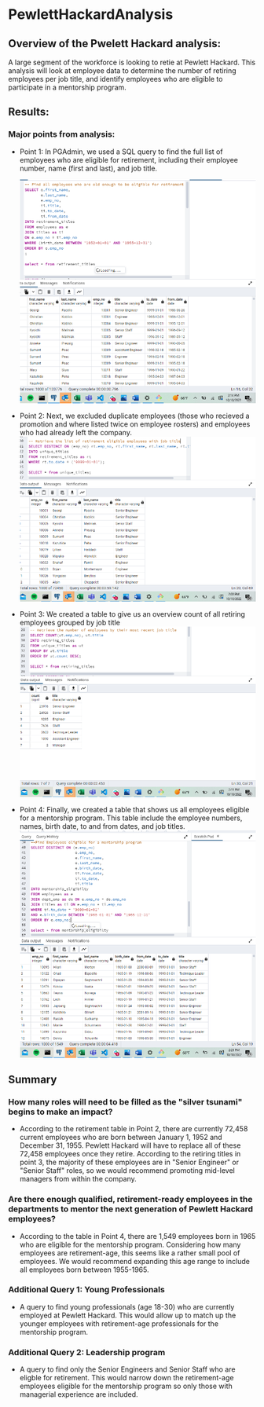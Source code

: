 # PewlettHackardAnalysis


## Overview of the Pwelett Hackard analysis: 
A large segment of the workforce is looking to retie at Pewlett Hackard. This analysis will look at employee data to determine the number of retiring employees per job title, and identify employees who are eligible to participate in a mentorship program. 

## Results: 

### Major points from analysis:

  
- Point 1: In PGAdmin, we used a SQL query to find the full list of employees who are eligible for retirement, including their employee number, name (first and last), and job title. 
 
  ![retirement](https://raw.githubusercontent.com/ecost95/PewlettHackardAnalysis/main/Retirement_titles.png)
  
- Point 2: Next, we excluded duplicate employees (those who recieved a promotion and where listed twice on employee rosters) and employees who had already left the company.
  ![Unique titles](https://raw.githubusercontent.com/ecost95/PewlettHackardAnalysis/main/Unique_Titles.png)
  
- Point 3: We created a table to give us an overview count of all retiring employees grouped by job title 
  ![Retiring titles](https://raw.githubusercontent.com/ecost95/PewlettHackardAnalysis/main/Retiring_titles.png)
  
- Point 4: Finally, we created a table that shows us all employees eligible for a mentorship program. This table include the employee numbers, names, birth date, to and from dates, and job titles. 
  ![Mentoship Eligibility](https://raw.githubusercontent.com/ecost95/PewlettHackardAnalysis/main/Mentorship_elig.png)
  
## Summary

### How many roles will need to be filled as the "silver tsunami" begins to make an impact?

- According to the retirement table in Point 2, there are currently 72,458 current employees who are born between January 1, 1952 and December 31, 1955. Pewlett Hackard will have to replace all of these 72,458 employees once they retire. According to the retiring titles in point 3, the majority of these employees are in "Senior Engineer" or "Senior Staff" roles, so we would recommend promoting mid-level managers from within the company.  

### Are there enough qualified, retirement-ready employees in the departments to mentor the next generation of Pewlett Hackard employees?
 
 - According to the table in Point 4, there are 1,549 employees born in 1965 who are eligible for the mentorship program. Considering how many employees are retirement-age, this seems like a rather small pool of employees. We would recommend expanding this age range to include all employees born between 1955-1965.
 
### Additional Query 1: Young Professionals

- A query to find young professionals (age 18-30) who are currently employed at Pewlett Hackard. This would allow up to match up the younger employees  with retirement-age professionals for the mentorship program.


### Additional Query 2: Leadership program

- A query to find only the Senior Engineers and Senior Staff who are eligble for retirement. This would narrow down the retirement-age employees eligible for the mentorship program so only those with managerial experience are included.
